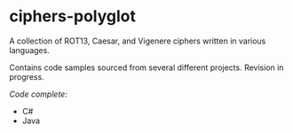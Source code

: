 # ciphers-polyglot
A collection of ROT13, Caesar, and Vigenere ciphers written in various languages.

Contains code samples sourced from several different projects. Revision in progress.

_Code complete:_

* C#
* Java

